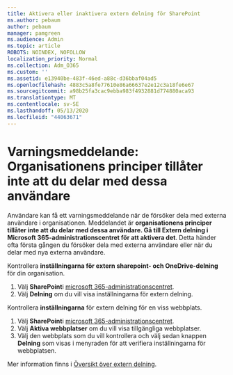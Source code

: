 ```yaml
---
title: Aktivera eller inaktivera extern delning för SharePoint
ms.author: pebaum
author: pebaum
manager: pamgreen
ms.audience: Admin
ms.topic: article
ROBOTS: NOINDEX, NOFOLLOW
localization_priority: Normal
ms.collection: Adm_O365
ms.custom: ''
ms.assetid: e13940be-483f-46ed-a88c-d36bbaf04ad5
ms.openlocfilehash: 4883c5a8fe77610e86a66637e2e12c3a18fe6e67
ms.sourcegitcommit: a98b25fa3cac9ebba983f4932881d774880aca93
ms.translationtype: MT
ms.contentlocale: sv-SE
ms.lasthandoff: 05/13/2020
ms.locfileid: "44063671"
---
```

# <a name="warning-message-your-organizations-policies-dont-allow-you-to-share-with-these-users"></a>Varningsmeddelande: Organisationens principer tillåter inte att du delar med dessa användare

Användare kan få ett varningsmeddelande när de försöker dela med externa användare i organisationen. Meddelandet är **organisationens principer tillåter inte att du delar med dessa användare. Gå till Extern delning i Microsoft 365-administrationscentret för att aktivera det**. Detta händer ofta första gången du försöker dela med externa användare eller när du delar med nya externa användare.

Kontrollera **inställningarna för extern sharepoint- och OneDrive-delning** för din organisation.

1. Välj **SharePoint**i [microsoft 365-administrationscentret](https://admin.microsoft.com/AdminPortal/Home#/homepage">https://admin.microsoft.com/).
3. Välj **Delning** om du vill visa inställningarna för extern delning.

Kontrollera **inställningarna** för extern delning för en viss webbplats.

1. Välj **SharePoint**i [microsoft 365-administrationscentret](https://admin.microsoft.com/AdminPortal/Home#/homepage">https://admin.microsoft.com/).
2. Välj **Aktiva webbplatser** om du vill visa tillgängliga webbplatser.
3. Välj den webbplats som du vill kontrollera och välj sedan knappen **Delning** som visas i menyraden för att verifiera inställningarna för webbplatsen.

Mer information finns i [Översikt över extern delning](https://docs.microsoft.com/sharepoint/external-sharing-overview).
